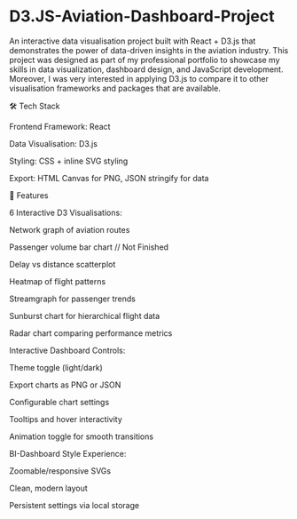 # D3.JS-Aviation-Dashboard-Project
An interactive data visualisation project built with React + D3.js that demonstrates the power of data-driven insights in the aviation industry. This project was designed as part of my professional portfolio to showcase my skills in data visualization, dashboard design, and JavaScript development. Moreover, I was very interested in applying D3.js to compare it to other visualisation frameworks and packages that are available.

🛠️ Tech Stack

Frontend Framework: React

Data Visualisation: D3.js

Styling: CSS + inline SVG styling

Export: HTML Canvas for PNG, JSON stringify for data




🚀 Features

6 Interactive D3 Visualisations:

Network graph of aviation routes

Passenger volume bar chart // Not Finished

Delay vs distance scatterplot

Heatmap of flight patterns

Streamgraph for passenger trends

Sunburst chart for hierarchical flight data

Radar chart comparing performance metrics

Interactive Dashboard Controls:

Theme toggle (light/dark)

Export charts as PNG or JSON

Configurable chart settings

Tooltips and hover interactivity

Animation toggle for smooth transitions

BI-Dashboard Style Experience:




Zoomable/responsive SVGs

Clean, modern layout

Persistent settings via local storage
